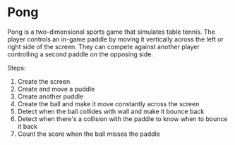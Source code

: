 # Pong
Pong is a two-dimensional sports game that simulates table tennis. The player controls an in-game paddle by moving it vertically across the left or right side of the screen. They can compete against another player controlling a second paddle on the opposing side.


Steps:
1. Create the screen
2. Create and move a puddle
3. Create another puddle
4. Create the ball and make it move constantly across the screen
5. Detect when the ball collides with wall and make it bounce back
6. Detect when there's a collision with the paddle to know when to bounce it back
7. Count the score when the ball misses the paddle
